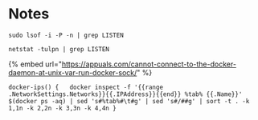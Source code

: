 # Notes



```text
sudo lsof -i -P -n | grep LISTEN

netstat -tulpn | grep LISTEN
```

{% embed url="https://appuals.com/cannot-connect-to-the-docker-daemon-at-unix-var-run-docker-sock/" %}





```text
docker-ips() {   docker inspect -f '{{range .NetworkSettings.Networks}}{{.IPAddress}}{{end}} %tab% {{.Name}}' $(docker ps -aq) | sed 's#%tab%#\t#g' | sed 's#/##g' | sort -t . -k 1,1n -k 2,2n -k 3,3n -k 4,4n }
```

